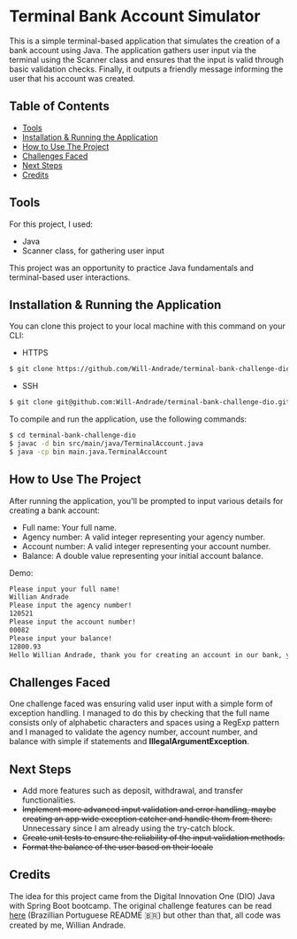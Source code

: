 # Terminal Bank Account Simulator

This is a simple terminal-based application that simulates the creation of a bank account using Java. The application gathers user input via the terminal using the Scanner class and ensures that the input is valid through basic validation checks. Finally, it outputs a friendly message informing the user that his account was created.

## Table of Contents

- [Tools](#tools)
- [Installation & Running the Application](#installation--running-the-application)
- [How to Use The Project](#how-to-use-the-project)
- [Challenges Faced](#challenges-faced)
- [Next Steps](#next-steps)
- [Credits](#credits)

## Tools
For this project, I used:
- Java
- Scanner class, for gathering user input

This project was an opportunity to practice Java fundamentals and terminal-based user interactions.

## Installation & Running the Application

You can clone this project to your local machine with this command on your CLI:

- HTTPS

```bash
$ git clone https://github.com/Will-Andrade/terminal-bank-challenge-dio.git
```

- SSH

```bash
$ git clone git@github.com:Will-Andrade/terminal-bank-challenge-dio.git
```

To compile and run the application, use the following commands:

```bash
$ cd terminal-bank-challenge-dio
$ javac -d bin src/main/java/TerminalAccount.java
$ java -cp bin main.java.TerminalAccount
```

## How to Use The Project

After running the application, you'll be prompted to input various details for creating a bank account:

- Full name: Your full name.
- Agency number: A valid integer representing your agency number.
- Account number: A valid integer representing your account number.
- Balance: A double value representing your initial account balance.

Demo:
```bash
Please input your full name!
Willian Andrade
Please input the agency number!
120521
Please input the account number!
00082
Please input your balance!
12800.93
Hello Willian Andrade, thank you for creating an account in our bank, your agency is 120521, account 00082 and your balance 12.800,93 is already available for withdraw.
```

## Challenges Faced

One challenge faced was ensuring valid user input with a simple form of exception handling. I managed to do this by checking that the full name consists only of alphabetic characters and spaces using a RegExp pattern and I managed to validate the agency number, account number, and balance with simple if statements and **IllegalArgumentException**.

## Next Steps

- Add more features such as deposit, withdrawal, and transfer functionalities.
- ~~Implement more advanced input validation and error handling, maybe creating an app 
  wide exception catcher and handle them from there.~~ Unnecessary since I am already 
  using the try-catch block.
- ~~Create unit tests to ensure the reliability of the input validation methods.~~
- ~~Format the balance of the user based on their locale~~

## Credits

The idea for this project came from the Digital Innovation One (DIO) Java with Spring Boot bootcamp. The original challenge features can be read [here](https://github.com/digitalinnovationone/trilha-java-basico/tree/main/desafios/sintaxe) (Brazillian Portuguese README 🇧🇷) but other than that, all code was created by me, Willian Andrade.
